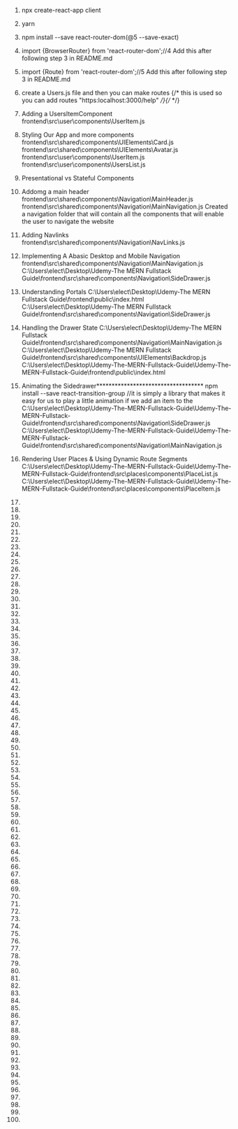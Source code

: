 1. npx create-react-app client

2. yarn

3. npm install --save react-router-dom(@5 --save-exact)

4. import {BrowserRouter} from 'react-router-dom';//4 Add this after following step 3 in README.md

5. import {Route} from 'react-router-dom';//5 Add this after following step 3 in README.md

6. create a Users.js file and then you can make routes <BrowserRouter>{/* this is used so you can add routes "https:localhost:3000/help" */}<Route path ="/" exact="true">{/*  */}<Users/> </Route></BrowserRouter>

7. Adding a UsersItemComponent
frontend\src\user\components\UserItem.js

8. Styling Our App and more components
frontend\src\shared\components\UIElements\Card.js
frontend\src\shared\components\UIElements\Avatar.js
frontend\src\user\components\UserItem.js
frontend\src\user\components\UsersList.js

9. Presentational vs Stateful Components

10. Addomg a main header
frontend\src\shared\components\Navigation\MainHeader.js
frontend\src\shared\components\Navigation\MainNavigation.js
Created a navigation folder that will contain all the components that will enable the user to navigate the website

11. Adding Navlinks
frontend\src\shared\components\Navigation\NavLinks.js

12. Implementing A Abasic Desktop and Mobile Navigation
frontend\src\shared\components\Navigation\MainNavigation.js
C:\Users\elect\Desktop\Udemy-The MERN Fullstack Guide\frontend\src\shared\components\Navigation\SideDrawer.js

13. Understanding Portals
C:\Users\elect\Desktop\Udemy-The MERN Fullstack Guide\frontend\public\index.html
C:\Users\elect\Desktop\Udemy-The MERN Fullstack Guide\frontend\src\shared\components\Navigation\SideDrawer.js

14. Handling the Drawer State
C:\Users\elect\Desktop\Udemy-The MERN Fullstack Guide\frontend\src\shared\components\Navigation\MainNavigation.js
C:\Users\elect\Desktop\Udemy-The MERN Fullstack Guide\frontend\src\shared\components\UIElements\Backdrop.js
C:\Users\elect\Desktop\Udemy-The-MERN-Fullstack-Guide\Udemy-The-MERN-Fullstack-Guide\frontend\public\index.html

15. Animating the Sidedrawer***********************************
npm install --save react-transition-group
//it is simply a library that makes it easy for us to play a little animation if we add an item to the
C:\Users\elect\Desktop\Udemy-The-MERN-Fullstack-Guide\Udemy-The-MERN-Fullstack-Guide\frontend\src\shared\components\Navigation\SideDrawer.js
C:\Users\elect\Desktop\Udemy-The-MERN-Fullstack-Guide\Udemy-The-MERN-Fullstack-Guide\frontend\src\shared\components\Navigation\MainNavigation.js

16. Rendering User Places & Using Dynamic Route Segments
C:\Users\elect\Desktop\Udemy-The-MERN-Fullstack-Guide\Udemy-The-MERN-Fullstack-Guide\frontend\src\places\components\PlaceList.js
C:\Users\elect\Desktop\Udemy-The-MERN-Fullstack-Guide\Udemy-The-MERN-Fullstack-Guide\frontend\src\places\components\PlaceItem.js
17.

18.

19.

20.

21.

22.

23.

24.

25.

26.


27.

28.

29.



30.

31.

32.

33.

34.

35.

36.

37.

38.

39.

40.

41.

42.

43.

44.

45.

46.

47.

48.

49.

50.

51.

52.

53.

54.

55.

56.

57.

58.

59.

60.

61.

62.

63.

64.

65.

66.

67.
68.
69.
70.
71.
72.
73.
74.
75.
76.
77.
78.
79.
80.
81.
82.
83.
84.
85.
86.
87.
88.
89.
90.
91.
92.
93.
94.
95.
96.
97.
98.
99.
100.
